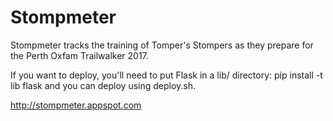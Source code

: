 # Stompmeter
Stompmeter tracks the training of Tomper's Stompers as they prepare for the Perth Oxfam Trailwalker
2017.

If you want to deploy, you'll need to put Flask in a lib/ directory:
pip install -t lib flask
and you can deploy using deploy.sh.

http://stompmeter.appspot.com
